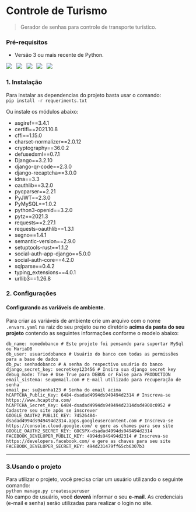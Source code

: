 # Controle de Turismo <br>

> Gerador de senhas para controle de transporte turístico. <br>

### Pré-requisitos
- Versão 3 ou mais recente de Python.
<p>
<img src="https://img.icons8.com/color/48/000000/python.png"/>&nbsp;&nbsp;
<img src="https://img.icons8.com/color/48/000000/django.png"/>&nbsp;&nbsp;
<img src="https://img.icons8.com/color/48/000000/bootstrap.png"/>&nbsp;&nbsp;
<img src="https://img.icons8.com/windows/48/000000/font-awesome.png"/>&nbsp;&nbsp;
<img src="https://img.icons8.com/color/48/000000/maria-db.png"/>
</p>



### 1. Instalação

Para instalar as dependencias do projeto basta usar o comando:<br>
`pip install -r requeriments.txt`

Ou instale os módulos abaixo:

- asgiref==3.4.1
- certifi==2021.10.8
- cffi==1.15.0
- charset-normalizer==2.0.12
- cryptography==36.0.2
- defusedxml==0.7.1
- Django==3.2.10
- django-qr-code==2.3.0
- django-recaptcha==3.0.0
- idna==3.3
- oauthlib==3.2.0
- pycparser==2.21
- PyJWT==2.3.0
- PyMySQL==1.0.2
- python3-openid==3.2.0
- pytz==2021.3
- requests==2.27.1
- requests-oauthlib==1.3.1
- segno==1.4.1
- semantic-version==2.9.0
- setuptools-rust==1.1.2
- social-auth-app-django==5.0.0
- social-auth-core==4.2.0
- sqlparse==0.4.2
- typing_extensions==4.0.1
- urllib3==1.26.8


### 2. Configurações
#### Configurando as variáveis de ambiente.

Para criar as variáveis de ambiente crie um arquivo com o nome `.envars.yaml` na raiz do seu projeto ou no diretório **acima da pasta do seu projeto** contendo as seguintes informações conforme o modelo abaixo:
```
db_name: nomedobanco # Este projeto foi pensando para suportar MySql ou MariaDB
db_user: usuariodobanco # Usuário do banco com todas as permissões para a base de dados
db_pw: senhadobanco # A senha do respectivo usuário do banco
django_secret_key: secretkey123456 # Insira sua django secret key
debug_mode: True # Use True para DEBUG or False para PRODUCTION
email_sistema: seu@email.com # E-mail utilizado para recuperação de senha
email_pw: su@senha123 # Senha do email acima
hCAPTCHA_Public_Key: 6484-dsadad4994ds949494d2314 # Inscreva-se https://www.hcaptcha.com/
hCAPTCHA_Secret_Key: 6484-dsadad4994ds949494d2314dsd4900c0952 # Cadastre seu site após se inscrever
GOOGLE_OAUTH2_PUBLIC_KEY: 74526484-dsadad4994ds949494d2314.apps.googleusercontent.com # Inscreva-se https://console.cloud.google.com/ e gere as chames para seu site
GOOGLE_OAUTH2_SECRET_KEY: GOCSPX-dsadad4994ds949494d2314
FACEBOOK_DEVELOPER_PUBLIC_KEY: 4994ds949494d2314 # Inscreva-se https://developers.facebook.com/ e gere as chaves para seu site
FACEBOOK_DEVELOPER_SECRET_KEY: 494d231479ff65cb6307b3
```

------------


### 3.Usando o projeto
Para utilizar o projeto, você precisa criar um usuário utilizando o seguinte comando: <br>
`python manage.py createsuperuser`  <br>
No campo de usuário, você **deverá** informar o seu **e-mail**. As credenciais (e-mail e senha) serão utilizadas para realizar o login no site.
